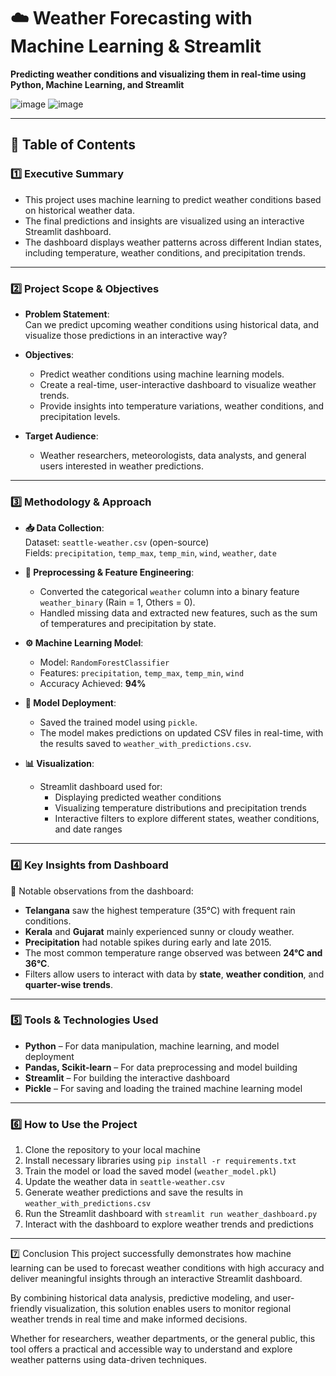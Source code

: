 
# **☁️ Weather Forecasting with Machine Learning & Streamlit**  
**Predicting weather conditions and visualizing them in real-time using Python, Machine Learning, and Streamlit**

![image](https://github.com/user-attachments/assets/c2481bc2-74ee-42b0-ba66-5df77b53af0a)
![image](https://github.com/user-attachments/assets/ac6ad3ab-dc71-43ab-81ec-7378d1f9f1ba)

---

## **📖 Table of Contents**  
### **1️⃣ Executive Summary**  
- This project uses machine learning to predict weather conditions based on historical weather data.
- The final predictions and insights are visualized using an interactive Streamlit dashboard.
- The dashboard displays weather patterns across different Indian states, including temperature, weather conditions, and precipitation trends.

---

### **2️⃣ Project Scope & Objectives**  
- **Problem Statement**:  
  Can we predict upcoming weather conditions using historical data, and visualize those predictions in an interactive way?

- **Objectives**:  
  - Predict weather conditions using machine learning models.
  - Create a real-time, user-interactive dashboard to visualize weather trends.
  - Provide insights into temperature variations, weather conditions, and precipitation levels.

- **Target Audience**:  
  - Weather researchers, meteorologists, data analysts, and general users interested in weather predictions.

---

### **3️⃣ Methodology & Approach**  
- **📥 Data Collection**:  
  Dataset: `seattle-weather.csv` (open-source)  
  Fields: `precipitation`, `temp_max`, `temp_min`, `wind`, `weather`, `date`

- **🧹 Preprocessing & Feature Engineering**:  
  - Converted the categorical `weather` column into a binary feature `weather_binary` (Rain = 1, Others = 0).
  - Handled missing data and extracted new features, such as the sum of temperatures and precipitation by state.

- **⚙️ Machine Learning Model**:  
  - Model: `RandomForestClassifier`
  - Features: `precipitation`, `temp_max`, `temp_min`, `wind`
  - Accuracy Achieved: **94%**

- **💾 Model Deployment**:  
  - Saved the trained model using `pickle`.
  - The model makes predictions on updated CSV files in real-time, with the results saved to `weather_with_predictions.csv`.

- **📊 Visualization**:  
  - Streamlit dashboard used for:
    - Displaying predicted weather conditions
    - Visualizing temperature distributions and precipitation trends
    - Interactive filters to explore different states, weather conditions, and date ranges

---

### **4️⃣ Key Insights from Dashboard**  
📌 Notable observations from the dashboard:  
- **Telangana** saw the highest temperature (35°C) with frequent rain conditions.  
- **Kerala** and **Gujarat** mainly experienced sunny or cloudy weather.  
- **Precipitation** had notable spikes during early and late 2015.  
- The most common temperature range observed was between **24°C and 36°C**.  
- Filters allow users to interact with data by **state**, **weather condition**, and **quarter-wise trends**.

---

### **5️⃣ Tools & Technologies Used**  
- **Python** – For data manipulation, machine learning, and model deployment  
- **Pandas, Scikit-learn** – For data preprocessing and model building  
- **Streamlit** – For building the interactive dashboard  
- **Pickle** – For saving and loading the trained machine learning model  

---

### **6️⃣ How to Use the Project**  
1. Clone the repository to your local machine  
2. Install necessary libraries using `pip install -r requirements.txt`  
3. Train the model or load the saved model (`weather_model.pkl`)  
4. Update the weather data in `seattle-weather.csv`  
5. Generate weather predictions and save the results in `weather_with_predictions.csv`  
6. Run the Streamlit dashboard with `streamlit run weather_dashboard.py`  
7. Interact with the dashboard to explore weather trends and predictions  

---
7️⃣ Conclusion
This project successfully demonstrates how machine learning can be used to forecast weather conditions with high accuracy and deliver meaningful insights through an interactive Streamlit dashboard.

By combining historical data analysis, predictive modeling, and user-friendly visualization, this solution enables users to monitor regional weather trends in real time and make informed decisions.

Whether for researchers, weather departments, or the general public, this tool offers a practical and accessible way to understand and explore weather patterns using data-driven techniques.




